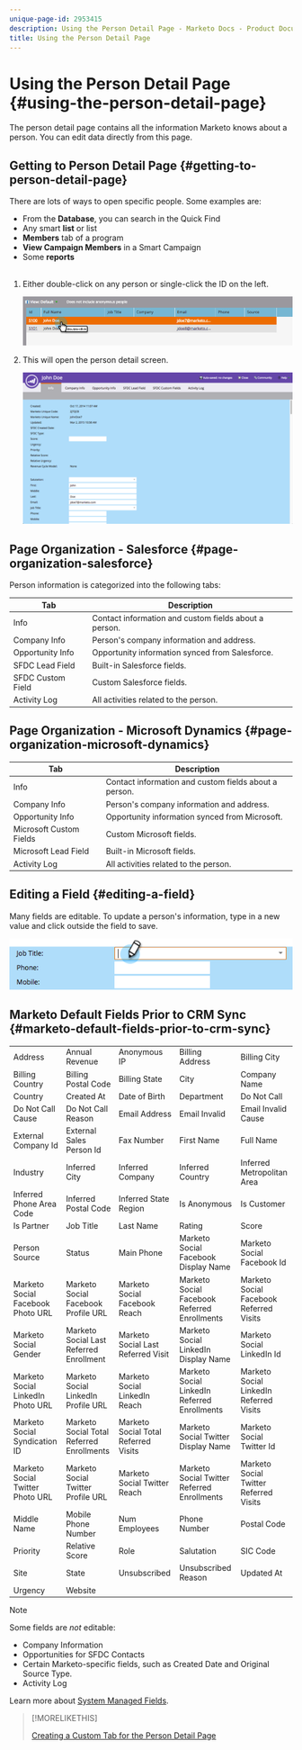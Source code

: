```yaml
---
unique-page-id: 2953415
description: Using the Person Detail Page - Marketo Docs - Product Documentation
title: Using the Person Detail Page
---
```


# Using the Person Detail Page {#using-the-person-detail-page}

The person detail page contains all the information Marketo knows about a person. You can edit data directly from this page.

## Getting to Person Detail Page {#getting-to-person-detail-page}

There are lots of ways to open specific people. Some examples are:

* From the **Database**, you can search in the Quick Find
* Any smart **list** or list
* **Members** tab of a program
* **View Campaign Members** in a Smart Campaign
* Some **reports**
<br>&nbsp;

1. Either double-click on any person or single-click the ID on the left.

   ![](assets/one-1.png)

1. This will open the person detail screen.

   ![](assets/two-5.png)

## Page Organization - Salesforce {#page-organization-salesforce}

Person information is categorized into the following tabs:

| Tab |Description |
|---|---|
| Info |Contact information and custom fields about a person. |
| Company Info |Person's company information and address. |
| Opportunity Info |Opportunity information synced from Salesforce. |
| SFDC Lead Field |Built-in Salesforce fields. |
| SFDC Custom Field |Custom Salesforce fields. |
| Activity Log |All activities related to the person. |

## Page Organization - Microsoft Dynamics {#page-organization-microsoft-dynamics}

| Tab |Description |
|---|---|
| Info |Contact information and custom fields about a person. |
| Company Info |Person's company information and address. |
| Opportunity Info |Opportunity information synced from Microsoft. |
| Microsoft Custom Fields |Custom Microsoft fields. |
| Microsoft Lead Field |Built-in Microsoft fields. |
| Activity Log |All activities related to the person. |

## Editing a Field {#editing-a-field}

Many fields are editable. To update a person's information, type in a new value and click outside the field to save.

![](assets/image2015-2-27-11-3a14-3a2.png)

## Marketo Default Fields Prior to CRM Sync {#marketo-default-fields-prior-to-crm-sync}

|   |  |  |  |  |
|---|---|---|---|---|
| Address |Annual Revenue |Anonymous IP |Billing Address |Billing City |
| Billing Country |Billing Postal Code |Billing State |City |Company Name |
| Country |Created At |Date of Birth |Department |Do Not Call |
| Do Not Call Cause |Do Not Call Reason |Email Address |Email Invalid |Email Invalid Cause |
| External Company Id |External Sales Person Id |Fax Number |First Name |Full Name |
| Industry |Inferred City |Inferred Company |Inferred Country |Inferred Metropolitan Area |
| Inferred Phone Area Code |Inferred Postal Code |Inferred State Region |Is Anonymous |Is Customer |
| Is Partner |Job Title |Last Name |Rating |Score |
| Person Source |Status |Main Phone |Marketo Social Facebook Display Name |Marketo Social Facebook Id |
| Marketo Social Facebook Photo URL |Marketo Social Facebook Profile URL |Marketo Social Facebook Reach |Marketo Social Facebook Referred Enrollments |Marketo Social Facebook Referred Visits |
| Marketo Social Gender |Marketo Social Last Referred Enrollment |Marketo Social Last Referred Visit |Marketo Social LinkedIn Display Name |Marketo Social LinkedIn Id |
| Marketo Social LinkedIn Photo URL |Marketo Social LinkedIn Profile URL |Marketo Social LinkedIn Reach |Marketo Social LinkedIn Referred Enrollments |Marketo Social LinkedIn Referred Visits |
| Marketo Social Syndication ID |Marketo Social Total Referred Enrollments |Marketo Social Total Referred Visits |Marketo Social Twitter Display Name |Marketo Social Twitter Id |
| Marketo Social Twitter Photo URL |Marketo Social Twitter Profile URL |Marketo Social Twitter Reach |Marketo Social Twitter Referred Enrollments |Marketo Social Twitter Referred Visits |
| Middle Name |Mobile Phone Number |Num Employees |Phone Number |Postal Code |
| Priority |Relative Score |Role |Salutation |SIC Code |
| Site |State |Unsubscribed |Unsubscribed Reason |Updated At |
| Urgency |Website |  |  |  |

>[!NOTE]
>
>Some fields are _not_ editable:
>
>* Company Information
>* Opportunities for SFDC Contacts
>* Certain Marketo-specific fields, such as Created Date and Original Source Type.
>* Activity Log
>
>Learn more about [System Managed Fields](/help/marketo/product-docs/administration/field-management/understanding-system-managed-fields.md).

>[!MORELIKETHIS]
>
>[Creating a Custom Tab for the Person Detail Page](/help/marketo/product-docs/administration/settings/creating-a-custom-tab-for-the-person-detail-page.md)
